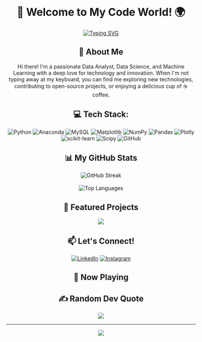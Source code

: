 <div align="center">
    
# 👋 Welcome to My Code World! 🌍
[![Typing SVG](https://readme-typing-svg.demolab.com?font=Fira+Code&pause=1000&center=true&vCenter=true&multiline=true&width=700&height=200&lines=Samuel+Semaya;Data+Analyst+%7C+Data+Scientist+%7C+Data+Enthusiast)](https://github.com/samuelsemaya)

## 🚀 About Me
Hi there! I'm a passionate Data Analyst, Data Science, and Machine Learning with a deep love for technology and innovation. When I'm not typing away at my keyboard, you can find me exploring new technologies, contributing to open-source projects, or enjoying a delicious cup of ☕ coffee.

## 💻 Tech Stack:
![Python](https://img.shields.io/badge/python-3670A0?style=for-the-badge&logo=python&logoColor=ffdd54) ![Anaconda](https://img.shields.io/badge/Anaconda-%2344A833.svg?style=for-the-badge&logo=anaconda&logoColor=white) ![MySQL](https://img.shields.io/badge/mysql-4479A1.svg?style=for-the-badge&logo=mysql&logoColor=white) ![Matplotlib](https://img.shields.io/badge/Matplotlib-%23ffffff.svg?style=for-the-badge&logo=Matplotlib&logoColor=black) ![NumPy](https://img.shields.io/badge/numpy-%23013243.svg?style=for-the-badge&logo=numpy&logoColor=white) ![Pandas](https://img.shields.io/badge/pandas-%23150458.svg?style=for-the-badge&logo=pandas&logoColor=white) ![Plotly](https://img.shields.io/badge/Plotly-%233F4F75.svg?style=for-the-badge&logo=plotly&logoColor=white) ![scikit-learn](https://img.shields.io/badge/scikit--learn-%23F7931E.svg?style=for-the-badge&logo=scikit-learn&logoColor=white) ![Scipy](https://img.shields.io/badge/SciPy-%230C55A5.svg?style=for-the-badge&logo=scipy&logoColor=%white) ![GitHub](https://img.shields.io/badge/github-%23121011.svg?style=for-the-badge&logo=github&logoColor=white)

## 📊 My GitHub Stats
![GitHub Streak](https://github-readme-streak-stats.herokuapp.com/?user=samuelsemaya&theme=radical)<br><br>
![Top Languages](https://github-readme-stats.vercel.app/api/top-langs/?username=samuelsemaya&layout=compact&theme=radical)

## 🌟 Featured Projects
<div align="center">
    
![](https://github-contributor-stats.vercel.app/api?username=samuelsemaya&limit=5&theme=dark&combine_all_yearly_contributions=true)

</div>

<!---## 🌱 I'm Currently Learning

- Blockchain Development 🔗
- Machine Learning 🤖
- Cloud Architecture ☁️--->

## 📫 Let's Connect!
<div align="center">
    
[![LinkedIn](https://img.shields.io/badge/LinkedIn-%230077B5.svg?logo=linkedin&logoColor=white)](https://linkedin.com/in/samuelsemaya) 
[![Instagram](https://img.shields.io/badge/Instagram-%23E4405F.svg?logo=Instagram&logoColor=white)](https://instagram.com/samuelsemaya)

</div>

## 🎵 Now Playing


## ✍️ Random Dev Quote
<div align="center">

![](https://quotes-github-readme.vercel.app/api?type=horizontal&theme=radical)

</div>

---

<div align="center">
    
[![](https://visitcount.itsvg.in/api?id=samuelsemaya&icon=4&color=1)](https://visitcount.itsvg.in)

</div>

</div>





